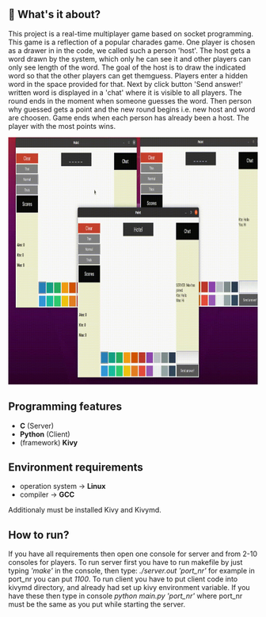 ## :thinking: What's it about?
This project is a real-time multiplayer game based on socket programming. This game is a reflection of a popular charades game. 
One player is chosen as a drawer in in the code, we called such a person 'host'. 
The host gets a word drawn by the system, which only he can see it and other players can only see length of the word.
The goal of the host is to draw the indicated word so that the other players can get themguess. 
Players enter a hidden word in the space provided for that. 
Next by click button 'Send answer!' written word is displayed in a 'chat' where it is visible to all players. 
The round ends in the moment when someone guesses the word. Then person why guessed gets a point and the new round begins i.e. new host and word are choosen. 
Game ends when each person has already been a host. The player with the most points wins.

<p align="center">
  <img src="https://github.com/Mieszko46/DevPortfolio/blob/main/Charades/gallery/charades_sample.gif" width="860" height="500">
</p>

## Programming features
- **C** (Server)
- **Python** (Client)
- (framework) **Kivy**

## Environment requirements
- operation system -> **Linux**
- compiler -> **GCC**

Additionaly must be installed Kivy and Kivymd.

## How to run?
If you have all requirements then open one console for server and from 2-10 consoles for players.
To run server first you have to run makefile by just typing *'make'* in the console, then type: *./server.out 'port_nr'* for example in port_nr you can put *1100*.
To run client you have to put client code into kivymd directory, and already had set up kivy environment variable. If you have these then type in console *python main.py 'port_nr'* where port_nr must be the same as you put while starting the server.

